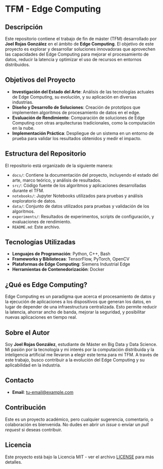 # TFM - Edge Computing

## Descripción

Este repositorio contiene el trabajo de fin de máster (TFM) desarrollado por **Joel Rojas González** en el ámbito de **Edge Computing**. El objetivo de este proyecto es explorar y desarrollar soluciones innovadoras que aprovechen las capacidades del Edge Computing para mejorar el procesamiento de datos, reducir la latencia y optimizar el uso de recursos en entornos distribuidos.

## Objetivos del Proyecto

- **Investigación del Estado del Arte**: Análisis de las tecnologías actuales de Edge Computing, su evolución, y su aplicación en diversas industrias.
- **Diseño y Desarrollo de Soluciones**: Creación de prototipos que implementen algoritmos de procesamiento de datos en el edge.
- **Evaluación de Rendimiento**: Comparación de soluciones de Edge Computing con otras arquitecturas tradicionales, como la computación en la nube.
- **Implementación Práctica**: Despliegue de un sistema en un entorno de prueba para validar los resultados obtenidos y medir el impacto.

## Estructura del Repositorio

El repositorio está organizado de la siguiente manera:

- `docs/`: Contiene la documentación del proyecto, incluyendo el estado del arte, marco teórico, y análisis de resultados.
- `src/`: Código fuente de los algoritmos y aplicaciones desarrolladas durante el TFM.
- `notebooks/`: Jupyter Notebooks utilizados para pruebas y análisis exploratorio de datos.
- `data/`: Conjunto de datos utilizados para pruebas y validación de los algoritmos.
- `experiments/`: Resultados de experimentos, scripts de configuración, y evaluaciones de rendimiento.
- `README.md`: Este archivo.

## Tecnologías Utilizadas

- **Lenguajes de Programación**: Python, C++, Bash
- **Frameworks y Bibliotecas**: TensorFlow, PyTorch, OpenCV
- **Plataformas de Edge Computing**: Siemens Industrial Edge
- **Herramientas de Contenedorización**: Docker

## ¿Qué es Edge Computing?

Edge Computing es un paradigma que acerca el procesamiento de datos y la ejecución de aplicaciones a los dispositivos que generan los datos, en lugar de depender de una infraestructura centralizada. Esto permite reducir la latencia, ahorrar ancho de banda, mejorar la seguridad, y posibilitar nuevas aplicaciones en tiempo real.

## Sobre el Autor

Soy **Joel Rojas González**, estudiante de Máster en Big Data y Data Science. Mi pasión por la tecnología y mi interés por la computación distribuida y la inteligencia artificial me llevaron a elegir este tema para mi TFM. A través de este trabajo, busco contribuir a la evolución del Edge Computing y su aplicabilidad en la industria.

## Contacto

- **Email**: [tu-email@example.com](mailto:joel.rojas2398@gmail.com)

## Contribución

Este es un proyecto académico, pero cualquier sugerencia, comentario, o colaboración es bienvenida. No dudes en abrir un _issue_ o enviar un _pull request_ si deseas contribuir.

## Licencia

Este proyecto está bajo la Licencia MIT - ver el archivo [LICENSE](LICENSE) para más detalles.
